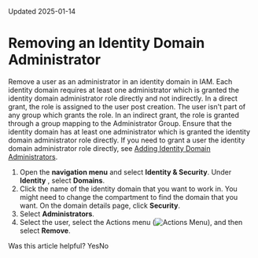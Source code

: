 Updated 2025-01-14
# Removing an Identity Domain Administrator
Remove a user as an administrator in an identity domain in IAM.
Each identity domain requires at least one administrator which is granted the identity domain administrator role directly and not indirectly. In a direct grant, the role is assigned to the user post creation. The user isn't part of any group which grants the role. In an indirect grant, the role is granted through a group mapping to the Administrator Group. Ensure that the identity domain has at least one administrator which is granted the identity domain administrator role directly. If you need to grant a user the identity domain administrator role directly, see [Adding Identity Domain Administrators](https://docs.oracle.com/en-us/iaas/Content/Identity/securing/iam-identity-adding-admin.htm#iam-identity-adding-admin "Assign users as administrators in an identity domain in IAM.").
  1. Open the **navigation menu** and select **Identity & Security**. Under **Identity** , select **Domains**.
  2. Click the name of the identity domain that you want to work in. You might need to change the compartment to find the domain that you want. On the domain details page, click **Security**.
  3. Select **Administrators**.
  4. Select the user, select the Actions menu (![Actions Menu](https://docs.oracle.com/en-us/iaas/Content/libraries/global-images/actions-menu.png)), and then select **Remove**.


Was this article helpful?
YesNo

